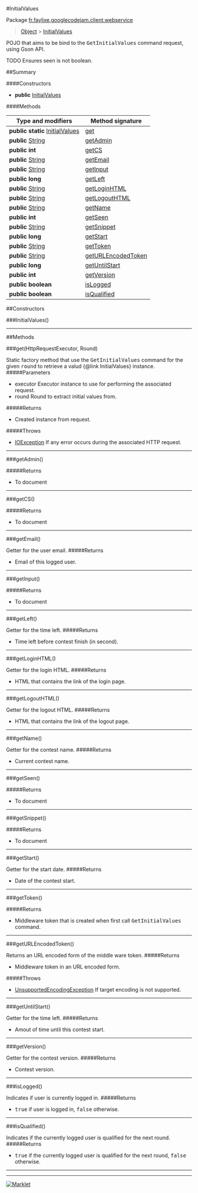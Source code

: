 #InitialValues

Package [fr.faylixe.googlecodejam.client.webservice](README.md)<br>
> [Object](../../../../ava/lang/Object.md) > [InitialValues](InitialValues.md)

<p>POJO that aims to be bind to the <tt>GetInitialValues</tt>
 command request, using Gson API.</p>
 
 TODO Ensures seen is not boolean.

##Summary

####Constructors

* **public** [InitialValues](#initialvalues)

####Methods

Type and modifiers | Method signature
 --- | --- 
**public static** [InitialValues](InitialValues.md) | [get](#gethttprequestexecutor-round)
**public** [String](../../../../ava/lang/String.md) | [getAdmin](#getadmin)
**public** **int** | [getCS](#getcs)
**public** [String](../../../../ava/lang/String.md) | [getEmail](#getemail)
**public** [String](../../../../ava/lang/String.md) | [getInput](#getinput)
**public** **long** | [getLeft](#getleft)
**public** [String](../../../../ava/lang/String.md) | [getLoginHTML](#getloginhtml)
**public** [String](../../../../ava/lang/String.md) | [getLogoutHTML](#getlogouthtml)
**public** [String](../../../../ava/lang/String.md) | [getName](#getname)
**public** **int** | [getSeen](#getseen)
**public** [String](../../../../ava/lang/String.md) | [getSnippet](#getsnippet)
**public** **long** | [getStart](#getstart)
**public** [String](../../../../ava/lang/String.md) | [getToken](#gettoken)
**public** [String](../../../../ava/lang/String.md) | [getURLEncodedToken](#geturlencodedtoken)
**public** **long** | [getUntilStart](#getuntilstart)
**public** **int** | [getVersion](#getversion)
**public** **boolean** | [isLogged](#islogged)
**public** **boolean** | [isQualified](#isqualified)


##Constructors

###InitialValues()



---

##Methods

###get(HttpRequestExecutor, Round)


Static factory method that use the <tt>GetInitialValues</tt> command
 for the given <tt>round</tt> to retrieve a valud {@link InitialValues} instance.
#####Parameters


* executor Executor instance to use for performing the associated request.
* round Round to extract initial values from.

#####Returns


* Created instance from request.

#####Throws

* [IOException](../../../../ava/io/IOException.md) If any error occurs during the associated HTTP request.

---
###getAdmin()



#####Returns


* To document

---
###getCS()



#####Returns


* To document

---
###getEmail()


Getter for the user email.
#####Returns


* Email of this logged user.

---
###getInput()



#####Returns


* To document

---
###getLeft()


Getter for the time left.
#####Returns


* Time left before contest finish (in second).

---
###getLoginHTML()


Getter for the login HTML.
#####Returns


* HTML that contains the link of the login page.

---
###getLogoutHTML()


Getter for the logout HTML.
#####Returns


* HTML that contains the link of the logout page.

---
###getName()


Getter for the contest name.
#####Returns


* Current contest name.

---
###getSeen()



#####Returns


* To document

---
###getSnippet()



#####Returns


* To document

---
###getStart()


Getter for the start date.
#####Returns


* Date of the contest start.

---
###getToken()



#####Returns


* Middleware token that is created when first call <tt>GetInitialValues</tt> command.

---
###getURLEncodedToken()


Returns an URL encoded form of the middle ware token.
#####Returns


* Middleware token in an URL encoded form.

#####Throws

* [UnsupportedEncodingException](../../../../ava/io/UnsupportedEncodingException.md) If target encoding is not supported.

---
###getUntilStart()


Getter for the time left.
#####Returns


* Amout of time until this contest start.

---
###getVersion()


Getter for the contest version.
#####Returns


* Contest version.

---
###isLogged()


Indicates if user is currently logged in.
#####Returns


* <tt>true</tt> if user is logged in, <tt>false</tt> otherwise.

---
###isQualified()


Indicates if the currently logged user
 is qualified for the next round.
#####Returns


* <tt>true</tt> if the currently logged user is qualified for the next round, <tt>false</tt> otherwise.

---
---
[![Marklet](https://img.shields.io/badge/Generated%20by-Marklet-green.svg)](https://github.com/Faylixe/marklet)